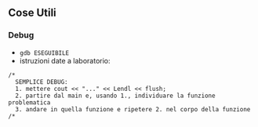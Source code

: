 ## Cose Utili

### Debug
- `gdb ESEGUIBILE`
- istruzioni date a laboratorio:
```
/*
  SEMPLICE DEBUG:
  1. mettere cout << "..." << Lendl << flush;
  2. partire dal main e, usando 1., individuare la funzione problematica
  3. andare in quella funzione e ripetere 2. nel corpo della funzione
/*
```
